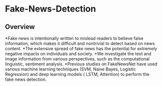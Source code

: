 # Fake-News-Detection

## Overview
*Fake news is intentionally written to mislead readers to believe false information, which makes it difficult and nontrivial to detect based on news content.
*The extensive spread of fake news has the potential for extremely negative impacts on individuals and society.
*We investigate the text and image information from various perspectives, such as the computational linguistic, sentiment analysis.
*Previous studies on FakeNewsNet have used various machine learning techniques (SVM, Naive Bayes, Logistic Regression) and deep learning models ( LSTM, Attention) to perform the fake news detection.




